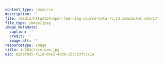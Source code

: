 ```yaml
---
content_type: resource
description: ''
file: /media/https%3A/open-learning-course-data-rc.s3.amazonaws.com/17-269-race-ethnicity-and-american-politics-spring-2017/82daf8d5f11dd6e2483b155c53fc3e1a_4-261classroom.jpg
file_type: image/jpeg
image_metadata:
  caption: ''
  credit: ''
  image-alt: ''
resourcetype: Image
title: 4-261classroom.jpg
uid: 82daf8d5-f11d-d6e2-483b-155c53fc3e1a
---
```

